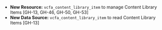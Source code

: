 * **New Resource:** `vcfa_content_library_item` to manage Content Library Items [GH-13, GH-46, GH-50, GH-53]
* **New Data Source:** `vcfa_content_library_item` to read Content Library Items [GH-13]
